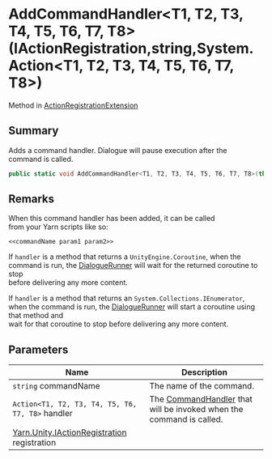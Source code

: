 # AddCommandHandler\<T1, T2, T3, T4, T5, T6, T7, T8>(IActionRegistration,string,System.Action\<T1, T2, T3, T4, T5, T6, T7, T8>)

Method in [ActionRegistrationExtension](yarn.unity.actionregistrationextension.md)

## Summary

Adds a command handler. Dialogue will pause execution after the\
command is called.

```csharp
public static void AddCommandHandler<T1, T2, T3, T4, T5, T6, T7, T8>(this IActionRegistration registration, string commandName, System.Action<T1, T2, T3, T4, T5, T6, T7, T8> handler);
```

## Remarks

When this command handler has been added, it can be called\
from your Yarn scripts like so:

```
<<commandName param1 param2>>
```

If `handler` is a method that returns a `UnityEngine.Coroutine`, when the command is run, the [DialogueRunner](yarn.unity.dialoguerunner.md) will wait for the returned coroutine to stop\
before delivering any more content.

If `handler` is a method that returns an `System.Collections.IEnumerator`, when the command is run, the [DialogueRunner](yarn.unity.dialoguerunner.md) will start a coroutine using that method and\
wait for that coroutine to stop before delivering any more content.

## Parameters

| Name                                                                             | Description                                                                                   |
| -------------------------------------------------------------------------------- | --------------------------------------------------------------------------------------------- |
| `string` commandName                                                             | The name of the command.                                                                      |
| `Action<T1, T2, T3, T4, T5, T6, T7, T8>` handler                                 | The [CommandHandler](yarn.commandhandler.md) that will be invoked when the command is called. |
| [Yarn.Unity.IActionRegistration](yarn.unity.iactionregistration.md) registration |                                                                                               |
